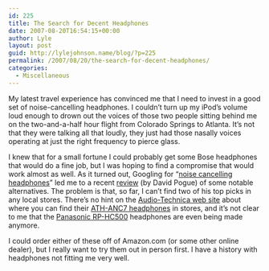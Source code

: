 ```yaml
---
id: 225
title: The Search for Decent Headphones
date: 2007-08-20T16:54:15+00:00
author: Lyle
layout: post
guid: http://lylejohnson.name/blog/?p=225
permalink: /2007/08/20/the-search-for-decent-headphones/
categories:
  - Miscellaneous
---
```

My latest travel experience has convinced me that I need to invest in a good set of noise-cancelling headphones. I couldn&#8217;t turn up my iPod&#8217;s volume loud enough to drown out the voices of those two people sitting behind me on the two-and-a-half hour flight from Colorado Springs to Atlanta. It&#8217;s not that they were talking all that loudly, they just had those nasally voices operating at just the right frequency to pierce glass.

I knew that for a small fortune I could probably get some Bose headphones that would do a fine job, but I was hoping to find a compromise that would work almost as well. As it turned out, Googling for &#8220;[noise cancelling headphones](http://www.google.com/search?q=noise+cancelling+headphones "Google Search Results")&#8221; led me to a recent [review](http://www.nytimes.com/2007/06/14/technology/14pogue.html?ex=1342584000&en=4dd1aedadecc9ce5&ei=5124&partner=permalink&exprod=permalink "Headphones to Shut Out the World") (by David Pogue) of some notable alternatives. The problem is that, so far, I can&#8217;t find two of his top picks in any local stores. There&#8217;s no hint on the [Audio-Technica web site](http://www.audio-technica.com/ "Audio-Technica Web Site") about where you can find their [ATH-ANC7 headphones](http://www.audio-technica.com/cms/headphones/f9450db308d97785/index.html "Product page for ATH-ANC7 headphones") in stores, and it&#8217;s not clear to me that the [Panasonic RP-HC500](http://www2.panasonic.com/webapp/wcs/stores/servlet/vModelDetail?storeId=15001&catalogId=13401&itemId=113542&catGroupId=25107&modelNo=&cacheProgram=11002&cachePartner=7000000000000005702 "Panasonic RP-HC500 Product Page") headphones are even being made anymore.

I could order either of these off of Amazon.com (or some other online dealer), but I really want to try them out in person first. I have a history with headphones not fitting me very well.